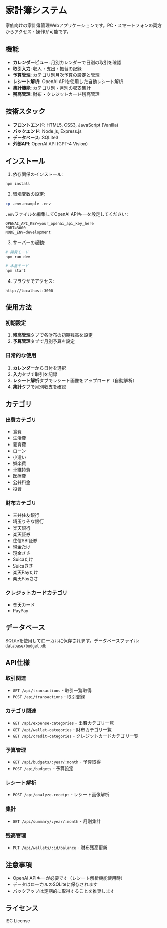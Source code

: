 # 家計簿システム

家族向けの家計簿管理Webアプリケーションです。PC・スマートフォンの両方からアクセス・操作が可能です。

## 機能

- **カレンダービュー**: 月別カレンダーで日別の取引を確認
- **取引入力**: 収入・支出・振替の記録
- **予算管理**: カテゴリ別月次予算の設定と管理
- **レシート解析**: OpenAI APIを使用した自動レシート解析
- **集計機能**: カテゴリ別・月別の収支集計
- **残高管理**: 財布・クレジットカード残高管理

## 技術スタック

- **フロントエンド**: HTML5, CSS3, JavaScript (Vanilla)
- **バックエンド**: Node.js, Express.js
- **データベース**: SQLite3
- **外部API**: OpenAI API (GPT-4 Vision)

## インストール

1. 依存関係のインストール:
```bash
npm install
```

2. 環境変数の設定:
```bash
cp .env.example .env
```

`.env`ファイルを編集してOpenAI APIキーを設定してください:
```
OPENAI_API_KEY=your_openai_api_key_here
PORT=3000
NODE_ENV=development
```

3. サーバーの起動:
```bash
# 開発モード
npm run dev

# 本番モード  
npm start
```

4. ブラウザでアクセス:
```
http://localhost:3000
```

## 使用方法

### 初期設定

1. **残高管理**タブで各財布の初期残高を設定
2. **予算管理**タブで月別予算を設定

### 日常的な使用

1. **カレンダー**から日付を選択
2. **入力**タブで取引を記録
3. **レシート解析**タブでレシート画像をアップロード（自動解析）
4. **集計**タブで月別収支を確認

## カテゴリ

### 出費カテゴリ
- 食費
- 生活費  
- 養育費
- ローン
- 小遣い
- 娯楽費
- 車維持費
- 医療費
- 公共料金
- 投資

### 財布カテゴリ
- 三井住友銀行
- 埼玉りそな銀行
- 楽天銀行
- 楽天証券
- 住信SBI証券
- 現金たけ
- 現金ささ
- Suicaたけ
- Suicaささ
- 楽天Payたけ
- 楽天Payささ

### クレジットカードカテゴリ
- 楽天カード
- PayPay

## データベース

SQLiteを使用してローカルに保存されます。データベースファイル: `database/budget.db`

## API仕様

### 取引関連
- `GET /api/transactions` - 取引一覧取得
- `POST /api/transactions` - 取引登録

### カテゴリ関連  
- `GET /api/expense-categories` - 出費カテゴリ一覧
- `GET /api/wallet-categories` - 財布カテゴリ一覧
- `GET /api/credit-categories` - クレジットカードカテゴリ一覧

### 予算管理
- `GET /api/budgets/:year/:month` - 予算取得
- `POST /api/budgets` - 予算設定

### レシート解析
- `POST /api/analyze-receipt` - レシート画像解析

### 集計
- `GET /api/summary/:year/:month` - 月別集計

### 残高管理
- `PUT /api/wallets/:id/balance` - 財布残高更新

## 注意事項

- OpenAI APIキーが必要です（レシート解析機能使用時）
- データはローカルのSQLiteに保存されます
- バックアップは定期的に取得することを推奨します

## ライセンス

ISC License